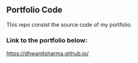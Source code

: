 ## Portfolio Code

This repo consist the source code of my portfolio.

### Link to the portfolio below: 
https://dhwanitsharma.github.io/